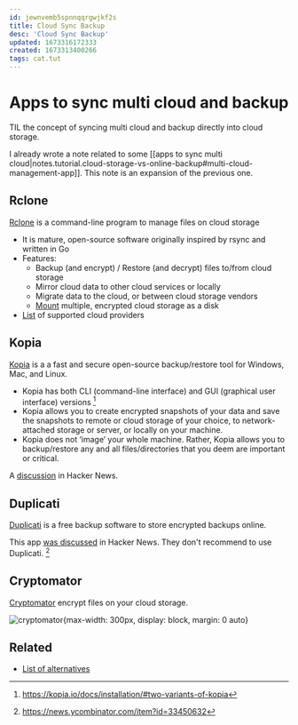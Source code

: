 ```yaml
---
id: jewnvemb5spnnqqrgwjkf2s
title: Cloud Sync Backup
desc: 'Cloud Sync Backup'
updated: 1673316172333
created: 1673313400266
tags: cat.tut
---
```

# Apps to sync multi cloud and backup

TIL the concept of syncing multi cloud and backup directly into cloud storage.

I already wrote a note related to some [[apps to sync multi cloud|notes.tutorial.cloud-storage-vs-online-backup#multi-cloud-management-app]]. This note is an expansion of the previous one.

## Rclone

[Rclone](https://rclone.org/) is a command-line program to manage files on cloud storage
- It is mature, open-source software originally inspired by rsync and written in Go
- Features:
    - Backup (and encrypt) / Restore (and decrypt) files to/from cloud storage
    - Mirror cloud data to other cloud services or locally
    - Migrate data to the cloud, or between cloud storage vendors
    - [Mount](https://rclone.org/commands/rclone_mount/) multiple, encrypted cloud storage as a disk
- [List](https://rclone.org/#providers) of supported cloud providers

## Kopia

[Kopia](https://kopia.io/) is a a fast and secure open-source backup/restore tool for Windows, Mac, and Linux.

- Kopia has both CLI (command-line interface) and GUI (graphical user interface) versions [^1]
- Kopia allows you to create encrypted snapshots of your data and save the snapshots to remote or cloud storage of your choice, to network-attached storage or server, or locally on your machine. 
- Kopia does not ‘image’ your whole machine. Rather, Kopia allows you to backup/restore any and all files/directories that you deem are important or critical.

A [discussion](https://news.ycombinator.com/item?id=27471945) in Hacker News.

[^1]: https://kopia.io/docs/installation/#two-variants-of-kopia

## Duplicati

[Duplicati](https://www.duplicati.com/) is a free backup software to store encrypted backups online.

This app [was discussed](https://news.ycombinator.com/item?id=33449574) in Hacker News. They don't recommend to use Duplicati. [^2]

[^2]: https://news.ycombinator.com/item?id=33450632

## Cryptomator

[Cryptomator](https://cryptomator.org/) encrypt files on your cloud storage.

![cryptomator](https://cryptomator.org/img/home/split-screenshots.png){max-width: 300px, display: block, margin: 0 auto}

## Related

- [List of alternatives](https://news.ycombinator.com/item?id=29210000)